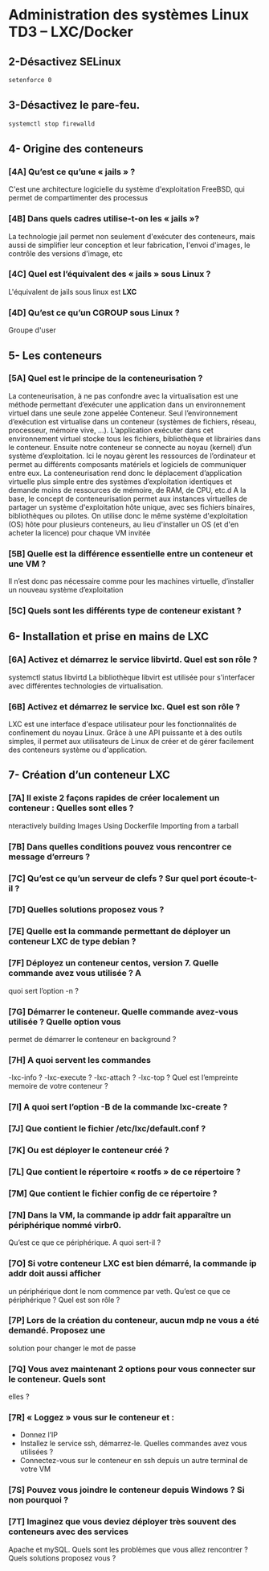 # Administration des systèmes Linux TD3 – LXC/Docker

## 2-Désactivez SELinux
```bash
setenforce 0
```
## 3-Désactivez le pare-feu.
```bash
systemctl stop firewalld
```
## 4- Origine des conteneurs
### [4A] Qu’est ce qu’une « jails » ?
C'est une architecture logicielle du système d'exploitation FreeBSD, qui permet de compartimenter des processus
### [4B] Dans quels cadres utilise-t-on les « jails »?
La technologie jail permet non seulement d'exécuter des conteneurs, mais aussi de simplifier leur conception et leur fabrication, l'envoi d'images, le contrôle des versions d'image, etc
### [4C] Quel est l’équivalent des « jails » sous Linux ?
L'équivalent de jails sous linux est **LXC**
### [4D] Qu’est ce qu’un CGROUP sous Linux ?
Groupe d'user

## 5- Les conteneurs

### [5A] Quel est le principe de la conteneurisation ?
La conteneurisation, à ne pas confondre avec la virtualisation est une méthode permettant d’exécuter une application dans un environnement virtuel dans une seule zone appelée Conteneur. Seul l’environnement d’exécution est virtualise dans un conteneur (systèmes de fichiers, réseau, processeur, mémoire vive, …). L’application exécuter dans cet environnement virtuel stocke tous les fichiers, bibliothèque et librairies dans le conteneur.
Ensuite notre conteneur se connecte au noyau (kernel) d’un système d’exploitation. Ici le noyau gèrent les ressources de l’ordinateur et permet au différents composants matériels et logiciels de communiquer entre eux. La conteneurisation rend donc le déplacement d’application virtuelle plus simple entre des systèmes d’exploitation identiques et demande moins de ressources de mémoire, de RAM, de CPU, etc.d
A la base, le concept de conteneurisation permet aux instances virtuelles de partager un système d'exploitation hôte unique, avec ses fichiers binaires, bibliothèques ou pilotes.
On utilise donc le même système d'exploitation (OS) hôte pour plusieurs conteneurs, au lieu d'installer un OS (et d'en acheter la licence) pour chaque VM invitée
### [5B] Quelle est la différence essentielle entre un conteneur et une VM ?
Il n’est donc pas nécessaire comme pour les machines virtuelle, d’installer un nouveau système d’exploitation
### [5C] Quels sont les différents type de conteneur existant ?

## 6- Installation et prise en mains de LXC
### [6A] Activez et démarrez le service libvirtd. Quel est son rôle ?
systemctl status libvirtd
La bibliothèque libvirt est utilisée pour s'interfacer avec différentes technologies de virtualisation.
### [6B] Activez et démarrez le service lxc. Quel est son rôle ?
LXC est une interface d'espace utilisateur pour les fonctionnalités de confinement du noyau Linux. Grâce à une API puissante et à des outils simples, il permet aux utilisateurs de Linux de créer et de gérer facilement des conteneurs système ou d'application.

## 7- Création d’un conteneur LXC
### [7A] Il existe 2 façons rapides de créer localement un conteneur : Quelles sont elles ?
nteractively building Images
Using Dockerfile
Importing from a tarball
### [7B] Dans quelles conditions pouvez vous rencontrer ce message d’erreurs ?
### [7C] Qu’est ce qu’un serveur de clefs ? Sur quel port écoute-t-il ?
### [7D] Quelles solutions proposez vous ?
### [7E] Quelle est la commande permettant de déployer un conteneur LXC de type debian ?
### [7F] Déployez un conteneur centos, version 7. Quelle commande avez vous utilisée ? A
quoi sert l’option -n ?
### [7G] Démarrer le conteneur. Quelle commande avez-vous utilisée ? Quelle option vous
permet de démarrer le conteneur en background ?
### [7H] A quoi servent les commandes
-lxc-info ?
-lxc-execute ?
-lxc-attach ?
-lxc-top ? Quel est l’empreinte memoire de votre conteneur ?
### [7I] A quoi sert l’option -B de la commande lxc-create ?
### [7J] Que contient le fichier /etc/lxc/default.conf ?
### [7K] Ou est déployer le conteneur créé ?
### [7L] Que contient le répertoire « rootfs » de ce répertoire ?
### [7M] Que contient le fichier config de ce répertoire ?
### [7N] Dans la VM, la commande ip addr fait apparaître un périphérique nommé virbr0.
Qu’est ce que ce périphérique. A quoi sert-il ?
### [7O] Si votre conteneur LXC est bien démarré, la commande ip addr doit aussi afficher
un périphérique dont le nom commence par veth. Qu’est ce que ce périphérique ? Quel est son
rôle ?
### [7P] Lors de la création du conteneur, aucun mdp ne vous a été demandé. Proposez une
solution pour changer le mot de passe
### [7Q] Vous avez maintenant 2 options pour vous connecter sur le conteneur. Quels sont
elles ?
### [7R] « Loggez » vous sur le conteneur et :
- Donnez l’IP
- Installez le service ssh, démarrez-le. Quelles commandes avez vous utilisées ?
- Connectez-vous sur le conteneur en ssh depuis un autre terminal de votre VM
### [7S] Pouvez vous joindre le conteneur depuis Windows ? Si non pourquoi ?
### [7T] Imaginez que vous deviez déployer très souvent des conteneurs avec des services
Apache et mySQL. Quels sont les problèmes que vous allez rencontrer ? Quels solutions proposez
vous ?
